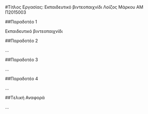 ﻿#Τίτλος Εργασίας: Εκπαιδευτικό βιντεοπαιχνίδι
Λοίζος Μάρκου
ΑΜ Π2015003

##Παραδοτέο 1

Εκπαιδευτικό βιντεοπαιχνίδι

##Παραδοτέο 2

…

##Παραδοτέο 3

...

##Παραδοτέο 4

...

##Tελική Αναφορά

...
